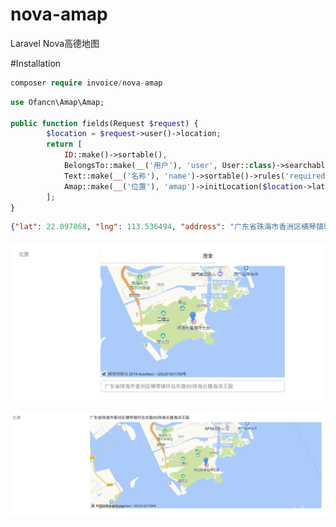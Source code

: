 # nova-amap
Laravel Nova高德地图



#Installation

~~~php
composer require invoice/nova-amap
~~~

~~~php
use Ofancn\Amap\Amap;

public function fields(Request $request) {
        $location = $request->user()->location;
        return [
            ID::make()->sortable(),
            BelongsTo::make(__('用户'), 'user', User::class)->searchable(),
            Text::make(__('名称'), 'name')->sortable()->rules('required', 'string', 'max:255'),
            Amap::make(__('位置'), 'amap')->initLocation($location->latitude ?? 22.56153, $location->longitude ?? 113.4911)->zoom(12)->rules('required', 'json'),
        ];
}
~~~

~~~json
{"lat": 22.097868, "lng": 113.536494, "address": "广东省珠海市香洲区横琴镇环岛东路85珠海长隆海洋王国"}
~~~
![FormField](./images/novaFormField.png)

![DetailField](./images/novaDetailField.png)